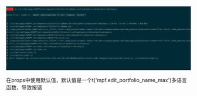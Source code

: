 ![截图](cc9ae17be935f76e96be18f38ec8e0da.png)

在props中使用默认值，默认值是一个t('mpf.edit_portfolio_name_max')多语言函数，导致报错
